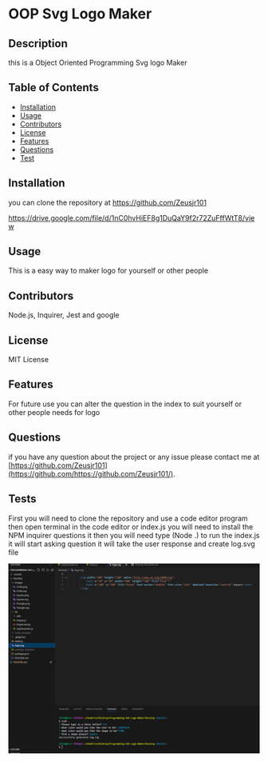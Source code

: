 
  # OOP Svg Logo Maker
  

  ## Description
  this is a Object Oriented Programming Svg logo Maker

  ## Table of Contents
  - [Installation](#installation)
  - [Usage](#usage)
  - [Contributors](#contributors)
  - [License](#license)
  - [Features](#features)
  - [Questions](#questions)
  - [Test](#tests)

  ## Installation
  you can clone the repository at https://github.com/Zeusjr101
  
  https://drive.google.com/file/d/1nC0hvHiEF8g1DuQaY9f2r72ZuFffWtT8/view

  ## Usage
  This is a easy way to maker logo for yourself or other people

  ## Contributors
  Node.js, Inquirer, Jest and google

  ## License
  MIT License

  ## Features
  For future use you can alter the question in the index to suit yourself  or other people needs for logo


  ## Questions
  if you have any question about the project or any issue please contact me  at  [https://github.com/Zeusjr101](https://github.com/https://github.com/Zeusjr101/).


  ## Tests
  First you will need to clone the repository and use a code editor program then open  terminal in the code editor or index.js you will need to install the NPM inquirer questions it then you will need type (Node .) to run the index.js it will start asking question   it will take the user response and create log.svg file
  
  ![Alt text](image.png)